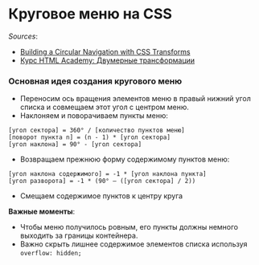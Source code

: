 # Круговое меню на CSS
*Sources*:
 * [Building a Circular Navigation with CSS Transforms](http://tympanus.net/codrops/2013/08/09/building-a-circular-navigation-with-css-transforms/)
 * [Курс HTML Academy: Двумерные трансформации](https://htmlacademy.ru/courses/71)

### Основная идея создания кругового меню
* Переносим ось вращения элементов меню в правый нижний угол списка и совмещаем этот угол с центром меню.
* Наклоняем и поворачиваем пункты меню:
```
[угол сектора] = 360° / [количество пунктов меню]
[поворот пункта n] = (n - 1) * [угол сектора]
[угол наклона] = 90° - [угол сектора] 
```
* Возвращаем прежнюю форму содержимому пунктов меню:
```
[угол наклона содержимого] = -1 * [угол наклона пункта]
[угол разворота] = -1 * (90° – ([угол сектора] / 2))
```
* Смещаем содержимое пунктов к центру круга

**Важные моменты**: 
* Чтобы меню получилось ровным, его пункты должны немного выходить за границы контейнера.
* Важно скрыть лишнее содержимое элементов списка используя `overflow: hidden;`